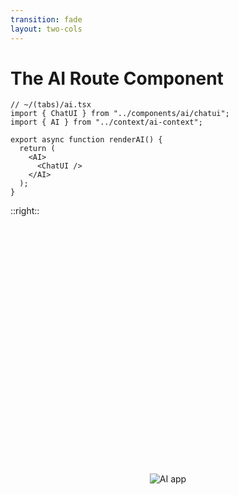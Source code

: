 ```yaml
---
transition: fade
layout: two-cols
---
```


# The AI Route Component

```tsx
// ~/(tabs)/ai.tsx
import { ChatUI } from "../components/ai/chatui";
import { AI } from "../context/ai-context";

export async function renderAI() {
  return (
    <AI>
      <ChatUI />
    </AI>
  );
}
```

::right::

<div style="display: flex; align-items: center; justify-content: center; height: 20%; padding: 1rem;">
<img src='/assets/ai-app.webp' alt="AI app" style="max-width: 90%; max-height: 50vh; object-fit: contain;" max-height="30vh" />
</div>

<!--
This is our entry point - a screen in our tabs stack, The Ai is just a context provider that holds all of our conversation state with the ai and the chat ui is just a client side component that renders the chat ui.
-->
